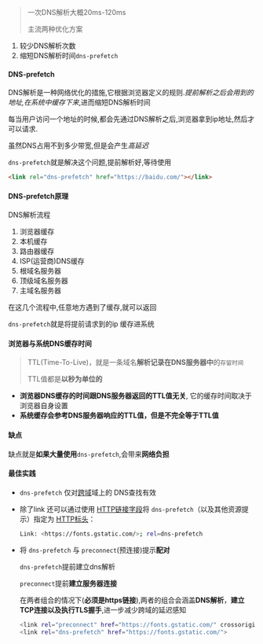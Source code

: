 > 一次DNS解析大概20ms-120ms
>
> 主流两种优化方案

1. 较少DNS解析次数
2. 缩短DNS解析时间`dns-prefetch`

#### DNS-prefetch

DNS解析是一种网络优化的措施,它根据浏览器定义的规则.*提前解析之后会用到的地址,在系统中缓存下来*,进而缩短DNS解析时间

每当用户访问一个地址的时候,都会先通过DNS解析之后,浏览器拿到ip地址,然后才可以请求.

虽然DNS占用不到多少带宽,但是会产生*高延迟*

`dns-prefetch`就是解决这个问题,提前解析好,等待使用

```html
<link rel="dns-prefetch" href="https://baidu.com/"></link>
```

#### DNS-prefetch原理

DNS解析流程

1. 浏览器缓存
2. 本机缓存
3. 路由器缓存
4. ISP(运营商)DNS缓存
5. 根域名服务器
6. 顶级域名服务器
7. 主域名服务器

在这几个流程中,任意地方遇到了缓存,就可以返回

`dns-prefetch`就是将提前请求到的ip 缓存进系统

#### 浏览器与系统DNS缓存时间

>  TTL(Time-To-Live)，就是一条域名**解析记录在DNS服务器中**的`存留时间`
>
> TTL值都是**以秒为单位的**

- **浏览器DNS缓存的时间跟DNS服务器返回的TTL值无关**, 它的缓存时间取决于浏览器自身设置
- **系统缓存会参考DNS服务器响应的TTL值，但是不完全等于TTL值**

#### 缺点

缺点就是**如果大量使用**`dns-prefetch`,会带来**网络负担**

#### 最佳实践

* `dns-prefetch` 仅对[跨域](https://developer.mozilla.org/zh-CN/docs/Web/HTTP/CORS)域上的 DNS查找有效

* 除了link 还可以通过使用 [HTTP链接字段](https://developer.mozilla.org/zh-CN/docs/Web/HTTP/Headers/Link)将 `dns-prefetch`（以及其他资源提示）指定为 [HTTP标头](https://developer.mozilla.org/zh-CN/docs/Web/HTTP/Headers)：

  ```bash
  Link: <https://fonts.gstatic.com/>; rel=dns-prefetch
  ```

* 将 `dns-prefetch` 与 `preconnect`(预连接)提示**配对**

  `dns-prefetch`提前建立dns解析

  `preconnect`提前**建立服务器连接**

  在两者组合的情况下(**必须是https链接**),两者的组合会涵盖**DNS解析**，**建立TCP连接以及执行TLS握手**,进一步减少跨域的延迟感知

  ```bash
  <link rel="preconnect" href="https://fonts.gstatic.com/" crossorigin>
  <link rel="dns-prefetch" href="https://fonts.gstatic.com/">
  ```

  

